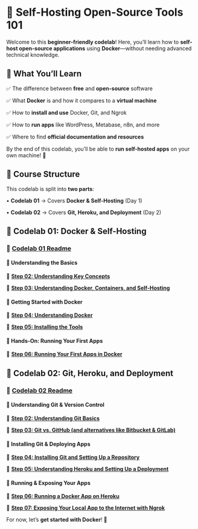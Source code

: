 # **🚀 Self-Hosting Open-Source Tools 101**

Welcome to this **beginner-friendly codelab**! Here, you’ll learn how to **self-host open-source applications** using **Docker**—without needing advanced technical knowledge.

## **📖 What You’ll Learn**

✅ The difference between **free** and **open-source** software

✅ What **Docker** is and how it compares to a **virtual machine**

✅ How to **install and use** Docker, Git, and Ngrok

✅ How to **run apps** like WordPress, Metabase, n8n, and more

✅ Where to find **official documentation and resources**

By the end of this codelab, you’ll be able to **run self-hosted apps** on your own machine! 🎉



## **📌 Course Structure**



This codelab is split into **two parts**:

•  **Codelab 01** → Covers **Docker & Self-Hosting** (Day 1)

•  **Codelab 02** → Covers **Git, Heroku, and Deployment** (Day 2)


## **📂 Codelab 01: Docker & Self-Hosting**



### 📍 [**Codelab 01 Readme**](./codelabs/01/README.md)



#### **🔹 Understanding the Basics**



📌 [**Step 02: Understanding Key Concepts**](./codelabs/01/step-02.md)

📌 [**Step 03: Understanding Docker, Containers, and Self-Hosting**](./codelabs/01/step-03.md)



#### **🔹 Getting Started with Docker**



📌 [**Step 04: Understanding Docker**](./codelabs/01/step-04.md)

📌 [**Step 05: Installing the Tools**](./codelabs/01/step-05.md)



#### **🔹 Hands-On: Running Your First Apps**



📌 [**Step 06: Running Your First Apps in Docker**](./codelabs/01/step-06.md)



## **📂 Codelab 02: Git, Heroku, and Deployment**



### 📍 [**Codelab 02 Readme**](./codelabs/02/README.md)



#### **🔹 Understanding Git & Version Control**



📌 [**Step 02: Understanding Git Basics**](./codelabs/02/step-02.md)

📌 [**Step 03: Git vs. GitHub (and alternatives like Bitbucket & GitLab)**](./codelabs/02/step-03.md)



#### **🔹 Installing Git & Deploying Apps**



📌 [**Step 04: Installing Git and Setting Up a Repository**](./codelabs/02/step-04.md)

📌 [**Step 05: Understanding Heroku and Setting Up a Deployment**](./codelabs/02/step-05.md)



#### **🔹 Running & Exposing Your Apps**



📌 [**Step 06: Running a Docker App on Heroku**](./codelabs/02/step-06.md)

📌 [**Step 07: Exposing Your Local App to the Internet with Ngrok**](./codelabs/02/step-07.md)



For now, let’s **get started with Docker**! 🎉